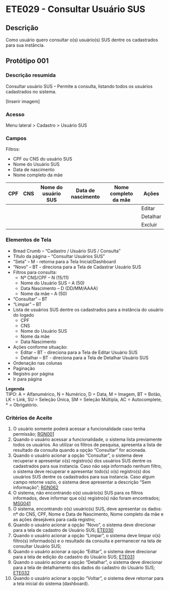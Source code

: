 # ETE029 - Consultar Usuário SUS

## Descrição
Como usuário quero consultar o(s) usuário(s) SUS dentre os cadastrados para sua instância.

## Protótipo 001

### Descrição resumida 
Consultar usuário SUS – Permite a consulta, listando todos os usuários cadastrados no sistema. 

[Inserir imagem] <!-- ![alt text](../imagens/ete-029-prot-001.png) -->

### Acesso
Menu lateral > Cadastro > Usuário SUS 

### Campos

Filtros: 
- CPF ou CNS do usuário SUS 
- Nome do Usuário SUS 
- Data de nascimento 
- Nome completo da mãe 


|CPF|CNS|Nome do usuário SUS|Data de nascimento|Nome completo da mãe|Ações|
|---|---|-------------------|------------------|--------------------|-----|
|   |   |                   |                  |                    | Editar |
|   |   |                   |                  |                    | Detalhar |
|   |   |                   |                  |                    | Excluir |

### Elementos de Tela 
* Bread Crumb – “Cadastro / Usuário SUS / Consulta” 
* Título da página – “Consultar Usuários SUS” 
* “Seta” – M - retorna para a Tela Inicial/Dashboard 
* “Novo” – BT - direciona para a Tela de Cadastrar Usuário SUS 
* Filtros para consulta: 
    * Nº CNS/CPF – N (15/11) 
    * Nome do Usuário SUS – A (50) 
    * Data Nascimento – D (DD/MM/AAAA) 
    * Nome da mãe – A (50) 
* “Consultar” – BT 
* “Limpar” – BT 
* Lista de usuários SUS dentre os cadastrados para a instância do usuário do logado 
    * CPF 
    * CNS 
    * Nome do Usuário SUS 
    * Nome da mãe 
    * Data Nascimento 
* Ações conforme situação: 
    * Editar – BT - direciona para a Tela de Editar Usuário SUS  
    * Detalhar – BT - direciona para a Tela de Detalhar Usuário SUS  
* Ordenação nas colunas 
* Paginação 
* Registro por página 
* Ir para página 

**Legenda**  
TIPO: A = Alfanumérico, N = Numérico, D = Data, M = Imagem, BT = Botão, LK = Link, SU = Seleção Única, SM = Seleção Múltipla, AC = Autocomplete, * = Obrigatório.
 
### Critérios de Aceite 
1. O usuário somente poderá acessar a funcionalidade caso tenha permissão; [RGN001](DocumentoDeRegrasv2.md#rgn001) <!-- No documento de origem diz: "Não alterou, mas está em “Acesso”: 2. O acesso à funcionalidade é dado através do menu lateral no item “Cadastro” quando acionar o subitem “Usuário SUS”; -->
2. Quando o usuário acessar a funcionalidade, o sistema lista previamente todos os usuários. Ao utilizar os filtros de pesquisa, apresenta a lista de resultado da consulta quando a opção “Consultar” for acionada.  
3. Quando o usuário acionar a opção “Consultar”, o sistema deve recuperar e apresentar o(s) registro(s) dos usuários SUS dentre os cadastrados para sua instancia. Caso não seja informado nenhum filtro, o sistema deve recuperar e apresentar todo(s) o(s) registro(s) dos usuários SUS dentre os cadastrados para sua instancia. Caso algum campo retorne vazio, o sistema deve apresentar a descrição “Sem informação”; [RGN062](DocumentoDeRegrasv2.md#rgn062) 
4. O sistema, não encontrando o(s) usuário(s) SUS para os filtros informados, deve informar que o(s) registro(s) não foram encontrados; [MSG041](DocumentoDeMensagensv2.md#msg041) 
5. O sistema, encontrando o(s) usuário(s) SUS, deve apresentar os dados: nº do CNS, CPF, Nome e Data de Nascimento, Nome completo da mãe e as ações desejáveis para cada registro;  
6. Quando o usuário acionar a opção “Novo”, o sistema deve direcionar para a tela de cadastro de Usuário SUS; [ETE030](ETE030.md)
7. Quando o usuário acionar a opção “Limpar”, o sistema deve limpar o(s) filtro(s) informado(s) e o resultado da consulta e permanecer na tela de consultar Usuário SUS;  
8. Quando o usuário acionar a opção “Editar”, o sistema deve direcionar para a tela de edição do cadastro do Usuário SUS; [ETE031](ETE031.md)
9. Quando o usuário acionar a opção “Detalhar”, o sistema deve direcionar para a tela de detalhamento dos dados do cadastro do Usuário SUS; [ETE032](ETE032.md)
10. Quando o usuário acionar a opção “Voltar”, o sistema deve retornar para a tela inicial do sistema (dashboard). 
